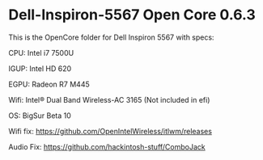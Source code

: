 # Dell-Inspiron-5567 Open Core 0.6.3


This is the OpenCore folder for Dell Inspiron 5567 with specs:

CPU: Intel i7 7500U

IGUP: Intel HD 620

EGPU: Radeon R7 M445

Wifi: Intel® Dual Band Wireless-AC 3165 (Not included in efi)

OS: BigSur Beta 10








Wifi fix: https://github.com/OpenIntelWireless/itlwm/releases

Audio Fix: https://github.com/hackintosh-stuff/ComboJack

